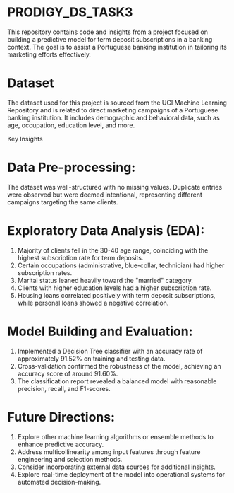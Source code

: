# PRODIGY_DS_TASK3
This repository contains code and insights from a project focused on building a predictive model for term deposit subscriptions in a banking context. The goal is to assist a Portuguese banking institution in tailoring its marketing efforts effectively.
# Dataset
The dataset used for this project is sourced from the UCI Machine Learning Repository and is related to direct marketing campaigns of a Portuguese banking institution. It includes demographic and behavioral data, such as age, occupation, education level, and more.

Key Insights
# Data Pre-processing:
The dataset was well-structured with no missing values.
Duplicate entries were observed but were deemed intentional, representing different campaigns targeting the same clients.

# Exploratory Data Analysis (EDA):
1. Majority of clients fell in the 30-40 age range, coinciding with the highest subscription rate for term deposits.
2. Certain occupations (administrative, blue-collar, technician) had higher subscription rates.
3. Marital status leaned heavily toward the "married" category.
4. Clients with higher education levels had a higher subscription rate.
5. Housing loans correlated positively with term deposit subscriptions, while personal loans showed a negative correlation.

# Model Building and Evaluation:
1. Implemented a Decision Tree classifier with an accuracy rate of approximately 91.52% on training and testing data.
2. Cross-validation confirmed the robustness of the model, achieving an accuracy score of around 91.60%.
3. The classification report revealed a balanced model with reasonable precision, recall, and F1-scores.

# Future Directions:
1. Explore other machine learning algorithms or ensemble methods to enhance predictive accuracy.
2. Address multicollinearity among input features through feature engineering and selection methods.
3. Consider incorporating external data sources for additional insights.
4. Explore real-time deployment of the model into operational systems for automated decision-making.
